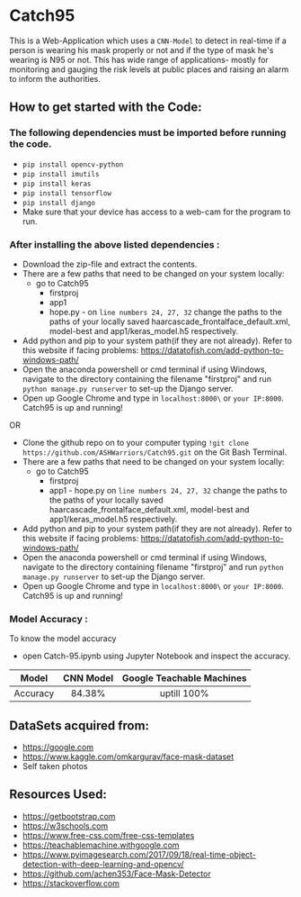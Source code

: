 # Catch95
This is a Web-Application which uses a ```CNN-Model``` to detect in real-time if a person is wearing his mask properly or not and if the type of mask he's wearing is N95 or not. This has wide range of applications- mostly for monitoring and gauging the risk levels at public places and raising an alarm to inform the authorities.

## How to get started with the Code:

### The following dependencies must be imported before running the code.
- ``` pip install opencv-python ```
- ``` pip install imutils ```
- ``` pip install keras ```
-  ``` pip install tensorflow ```
-   ``` pip install django  ```
- Make sure that your device has access to a web-cam for the program to run. 

### After installing the above listed dependencies :
- Download the zip-file and extract the contents. 
- There are a few paths that need to be changed on your system locally:
   -  go to Catch95
       - firstproj
        - app1
         - hope.py 
          - on ```line numbers 24, 27, 32``` change the paths to the paths of your locally saved haarcascade_frontalface_default.xml, model-best and     app1/keras_model.h5 respectively.
- Add python and pip to your system path(if they are not already). Refer to this website if facing problems: https://datatofish.com/add-python-to-windows-path/ 
- Open the anaconda powershell or cmd terminal if using Windows, navigate to the directory containing the filename "firstproj" and run ```python manage.py runserver``` to set-up the Django server.
- Open up Google Chrome and type in ```localhost:8000\``` or ```your IP:8000```. Catch95 is up and running!

OR

- Clone the github repo on to your computer typing ```!git clone https://github.com/ASHWarriors/Catch95.git``` on the Git Bash Terminal.
- There are a few paths that need to be changed on your system locally:
  -  go to Catch95
       - firstproj
        - app1
         - hope.py 
           on ```line numbers 24, 27, 32``` change the paths to the paths of your locally saved haarcascade_frontalface_default.xml, model-best and     app1/keras_model.h5 respectively.
- Add python and pip to your system path(if they are not already). Refer to this website if facing problems: https://datatofish.com/add-python-to-windows-path/ 
- Open the anaconda powershell or cmd terminal if using Windows, navigate to the directory containing filename "firstproj" and run ```python manage.py runserver``` to set-up the Django server.
- Open up Google Chrome and type in ```localhost:8000\``` or ```your IP:8000```. Catch95 is up and running!

### Model Accuracy :
To know the model accuracy
- open Catch-95.ipynb using Jupyter Notebook and inspect the accuracy.

| Model    | CNN Model | Google Teachable Machines  |
| :---:    | :-------: | :------------------------: |
| Accuracy | 84.38%    | uptill 100%                |

DataSets acquired from:
--
- https://google.com
- https://www.kaggle.com/omkargurav/face-mask-dataset
- Self taken photos

Resources Used:
--
- https://getbootstrap.com
- https://w3schools.com
- https://www.free-css.com/free-css-templates
- https://teachablemachine.withgoogle.com
- https://www.pyimagesearch.com/2017/09/18/real-time-object-detection-with-deep-learning-and-opencv/
- https://github.com/achen353/Face-Mask-Detector
- https://stackoverflow.com
